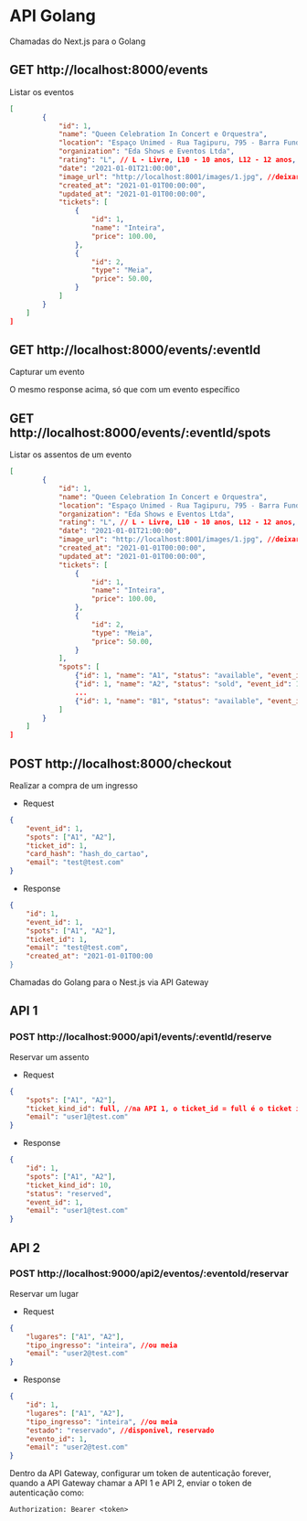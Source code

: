 # API Golang

Chamadas do Next.js para o Golang

## GET http://localhost:8000/events 

Listar os eventos

```json
[
        {
            "id": 1,
            "name": "Queen Celebration In Concert e Orquestra",
            "location": "Espaço Unimed - Rua Tagipuru, 795 - Barra Funda - São Paulo - SP",
            "organization": "Eda Shows e Eventos Ltda",
            "rating": "L", // L - Livre, L10 - 10 anos, L12 - 12 anos, L14 - 14 anos, L16 - 16 anos, L18 - 18 anos
            "date": "2021-01-01T21:00:00",
            "image_url": "http://localhost:8001/images/1.jpg", //deixar sempre o endereço das imagem em localhost:8001, vou criar um fake server para as imagens
            "created_at": "2021-01-01T00:00:00",
            "updated_at": "2021-01-01T00:00:00",
            "tickets": [
                {
                    "id": 1,
                    "name": "Inteira",
                    "price": 100.00,
                },
                {
                    "id": 2,
                    "type": "Meia",
                    "price": 50.00,
                }
            ]
        }
    ]
]
```

## GET http://localhost:8000/events/:eventId

Capturar um evento

O mesmo response acima, só que com um evento específico

## GET http://localhost:8000/events/:eventId/spots

Listar os assentos de um evento

```json
[
        {
            "id": 1,
            "name": "Queen Celebration In Concert e Orquestra",
            "location": "Espaço Unimed - Rua Tagipuru, 795 - Barra Funda - São Paulo - SP",
            "organization": "Eda Shows e Eventos Ltda",
            "rating": "L", // L - Livre, L10 - 10 anos, L12 - 12 anos, L14 - 14 anos, L16 - 16 anos, L18 - 18 anos
            "date": "2021-01-01T21:00:00",
            "image_url": "http://localhost:8001/images/1.jpg", //deixar sempre o endereço das imagem em localhost:8001, vou criar um fake server para as imagens
            "created_at": "2021-01-01T00:00:00",
            "updated_at": "2021-01-01T00:00:00",
            "tickets": [
                {
                    "id": 1,
                    "name": "Inteira",
                    "price": 100.00,
                },
                {
                    "id": 2,
                    "type": "Meia",
                    "price": 50.00,
                }
            ],
            "spots": [
                {"id": 1, "name": "A1", "status": "available", "event_id": 1},
                {"id": 1, "name": "A2", "status": "sold", "event_id": 1},
                ...
                {"id": 1, "name": "B1", "status": "available", "event_id": 1},
            ]
        }
    ]
]
```

## POST http://localhost:8000/checkout

Realizar a compra de um ingresso

- Request 
```json
{
    "event_id": 1,
    "spots": ["A1", "A2"],
    "ticket_id": 1,
    "card_hash": "hash_do_cartao",
    "email": "test@test.com"
}
```

- Response
```json
{
    "id": 1,
    "event_id": 1,
    "spots": ["A1", "A2"],
    "ticket_id": 1,
    "email": "test@test.com",
    "created_at": "2021-01-01T00:00
}
```

Chamadas do Golang para o Nest.js via API Gateway

## API 1

### POST http://localhost:9000/api1/events/:eventId/reserve

Reservar um assento

- Request
```json
{
    "spots": ["A1", "A2"],
    "ticket_kind_id": full, //na API 1, o ticket_id = full é o ticket inteiro, o ticket_id = half é o ticket meia
    "email": "user1@test.com"    
}
```

- Response
```json
{
    "id": 1,
    "spots": ["A1", "A2"],
    "ticket_kind_id": 10,
    "status": "reserved",
    "event_id": 1,
    "email": "user1@test.com"    
}
```

## API 2


### POST http://localhost:9000/api2/eventos/:eventoId/reservar

Reservar um lugar

- Request
```json
{
    "lugares": ["A1", "A2"],
    "tipo_ingresso": "inteira", //ou meia
    "email": "user2@test.com"    
}
```

- Response
```json
{
    "id": 1,
    "lugares": ["A1", "A2"],
    "tipo_ingresso": "inteira", //ou meia
    "estado": "reservado", //disponivel, reservado
    "evento_id": 1,
    "email": "user2@test.com"    
}
```

Dentro da API Gateway, configurar um token de autenticação forever, quando a API Gateway chamar a API 1 e API 2, enviar o token de autenticação como:
```
Authorization: Bearer <token>
```
